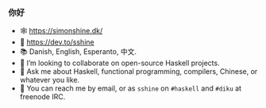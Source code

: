 ### 你好

- 🕸 https://simonshine.dk/
- 💬 https://dev.to/sshine
- 📚 Danish, English, Esperanto, 中文.
- 🌱 I’m looking to collaborate on open-source Haskell projects.
- 💬 Ask me about Haskell, functional programming, compilers, Chinese, or whatever you like.
- 📨 You can reach me by email, or as `sshine` on `#haskell` and `#diku` at freenode IRC.
